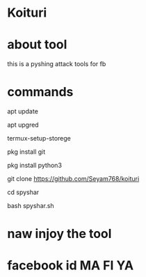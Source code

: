 # Koituri 

# about tool
this is a pyshing attack tools for fb 





# commands 
apt update 


apt upgred 


termux-setup-storege 

pkg install git 

pkg install python3 


git clone https://github.com/Seyam768/koituri


cd spyshar 


bash spyshar.sh 

# naw injoy the tool

# facebook id MA FI YA

